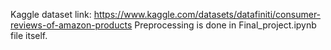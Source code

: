 Kaggle dataset link: https://www.kaggle.com/datasets/datafiniti/consumer-reviews-of-amazon-products
Preprocessing is done in Final_project.ipynb file itself.
